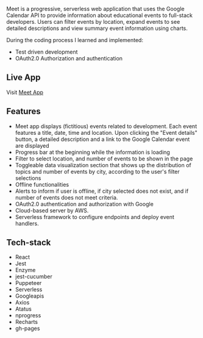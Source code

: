 Meet is a progressive, serverless web application that uses the Google Calendar API to provide information about educational events to full-stack developers. Users can filter events by location, expand events to see detailed descriptions and view summary event information using charts.

During the coding process I learned and implemented:

-   Test driven development
-   OAuth2.0 Authorization and authentication

## Live App

Visit [Meet App](https://wtfoxx.github.io/meet/)

## Features

- Meet app displays (fictitious) events related to development. Each event features a title, date, time and location. Upon clicking the "Event details" button, a detailed description and a link to the Google Calendar event are displayed
- Progress bar at the beginning while the information is loading
- Filter to select location, and number of events to be shown in the page
- Toggleable data visualization section that shows up the distribution of topics and number of events by city, according to the user's filter selections
- Offline functionalities
- Alerts to inform if user is offline, if city selected does not exist, and if number of events does not meet criteria.
- OAuth2.0 authentication and authorization with Google
- Cloud-based server by AWS.
- Serverless framework to configure endpoints and deploy event handlers.

## Tech-stack

-   React
-   Jest
-   Enzyme
-   jest-cucumber
-   Puppeteer
-   Serverless
-   Googleapis
-   Axios
-   Atatus
-   nprogress
-   Recharts
-   gh-pages
